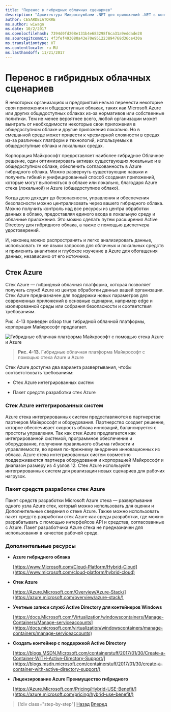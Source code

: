 ```yaml
---
title: "Перенос в гибридных облачных сценариев"
description: "Архитектура Микрослужбами .NET для приложений .NET в контейнерах | Перенос в гибридных облачных сценариев"
author: CESARDELATORRE
ms.author: wiwagn
ms.date: 10/2/2017
ms.openlocfilehash: 7394d0fd208e131b4e683298f6ca31a9eddade28
ms.sourcegitcommit: 4f3fef493080a43e70e951223894768d36ce430a
ms.translationtype: HT
ms.contentlocale: ru-RU
ms.lasthandoff: 11/21/2017
---
```

# <a name="migrate-to-hybrid-cloud-scenarios"></a>Перенос в гибридных облачных сценариев

В некоторых организациях и предприятий нельзя перенести некоторые свои приложения и общедоступных облаках, таких как Microsoft Azure или других общедоступных облаках из-за нормативов или собственные политики. Тем не менее вероятнее всего, любой организации может выиграть от необходимости некоторые свои приложения в общедоступном облаке и другие приложения локально. Но в смешанной среде может привести к чрезмерной сложности в средах из-за различных платформ и технологий, используемых в общедоступные облака и локальных средах.

Корпорация Майкрософт предоставляет наиболее гибридное Облачное решение, один оптимизировать активах существующих локальных и в общедоступном облаке, обеспечить согласованность в Azure гибридного облака. Можно развернуть существующие навыки и получить гибкий и унифицированный способ создания приложений, которые могут выполняться в облаке или локально, благодаря Azure стека (локальной) и Azure (общедоступное облако).

Когда дело доходит до безопасности, управления и обеспечения безопасности можно централизовать через вашего гибридного облака. Можно получить контроль над все ресурсы из центра обработки данных в облако, предоставляя единого входа в локальную среду и облачные приложения. Это можно сделать путем расширения Active Directory для гибридного облака, а также с помощью диспетчера удостоверений.

И, наконец можно распространять и легко анализировать данные, использовать те же языки запросов для облачных и локальных средств и применить аналитики и глубокое изучение в Azure для обогащения данных, независимо от его источника.

## <a name="azure-stack"></a>Стек Azure

Стек Azure — гибридный облачная платформа, которая позволяет получать служб Azure из центра обработки данных вашей организации. Стек Azure предназначен для поддержки новых параметров для современных приложений в основные сценарии, например edge и изолированной среды или собрания безопасности и соответствия требованиям.

Рис. 4-13 приведен обзор true гибридной облачной платформы, корпорация Майкрософт предлагает.

![Гибридные облачная платформа Майкрософт с помощью стека Azure и Azure](./media/image13.jpg)

> **Рис. 4-13.** Гибридные облачная платформа Майкрософт с помощью стека Azure и Azure

Стек Azure доступна два варианта развертывания, чтобы соответствовать требованиям:

-   Стек Azure интегрированных систем

-   Пакет средств разработки стек Azure

### <a name="azure-stack-integrated-systems"></a>Стек Azure интегрированных систем

Azure стека интегрированных систем предоставляются в партнерстве партнеров Майкрософт и оборудования. Партнерство создает решение, которое обеспечивает скорость облака инноваций, балансируется с простоты управления. Так как стек Azure предлагается как интегрированной системой, программное обеспечение и оборудование, получении правильного объема гибкости и управляемости, во время по-прежнему внедрение инновационных из облака. Azure стека интегрированных систем совместно поддерживаются партнера оборудования и корпорацией Майкрософт и диапазон размеру из 4 узлов 12. Стек Azure используйте интегрированных систем для реализации новых сценариев для рабочих нагрузок.

### <a name="azure-stack-development-kit"></a>Пакет средств разработки стек Azure

Пакет средств разработки Microsoft Azure стека — развертывание одного узла Azure стек, который можно использовать для оценки и Дополнительные сведения о стеке Azure. Также можно использовать пакет средств разработки стек Azure как среды разработки, где можно разрабатывать с помощью интерфейсов API и средства, согласованные с Azure. Пакет разработчика Azure стека не предназначен для использования в качестве рабочей среде.

### <a name="additional-resources"></a>Дополнительные ресурсы

-   **Azure гибридного облака**

    [https://www.Microsoft.com/Cloud-Platform/Hybrid-Cloud](https://www.microsoft.com/cloud-platform/hybrid-cloud)

-   **Стек Azure**

    [https://Azure.Microsoft.com/Overview/Azure-Stack/](https://azure.microsoft.com/overview/azure-stack/)

-   **Учетные записи служб Active Directory для контейнеров Windows**

    [https://docs.Microsoft.com/Virtualization/windowscontainers/Manage-Containers/Manage-serviceaccounts](https://docs.microsoft.com/virtualization/windowscontainers/manage-containers/manage-serviceaccounts)

-   **Создать контейнер с поддержкой Active Directory**

    [https://blogs.MSDN.Microsoft.com/containerstuff/2017/01/30/Create-a-Container-WITH-Active-Directory-Support/](https://blogs.msdn.microsoft.com/containerstuff/2017/01/30/create-a-container-with-active-directory-support/)

-   **Лицензирование Azure Преимущество гибридного**

    [https://Azure.Microsoft.com/Pricing/Hybrid-USE-Benefit/](https://azure.microsoft.com/pricing/hybrid-use-benefit/)

>[!div class="step-by-step"]
[Назад](modernize-your-apps-lifecycle-with-ci-cd-pipelines-and-devops-tools-in-the-cloud.md)
[Вперед](../walkthroughs-technical-get-started-overview.md)
